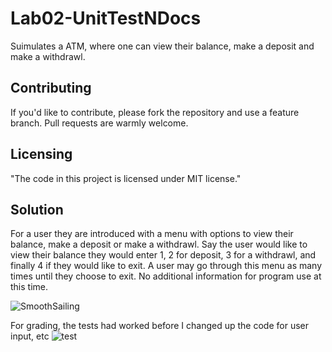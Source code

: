 # Lab02-UnitTestNDocs

Suimulates a ATM, where one can view their balance, make a deposit and make a withdrawl.

## Contributing

If you'd like to contribute, please fork the repository and use a feature
branch. Pull requests are warmly welcome.

## Licensing

"The code in this project is licensed under MIT license."

## Solution
For a user they are introduced with a menu with options to view their balance, make a deposit or make a withdrawl.
Say the user would like to view their balance they would enter 1, 2 for deposit, 3 for a withdrawl, and finally 4 if they would like to exit.
A user may go through this menu as many times until they choose to exit.
No additional information for program use at this time.
<!--Insert image here of screenshots of it working-->
![SmoothSailing](../../images/smoothsailing.JPG)



For grading, the tests had worked before I changed up the code for user input, etc
![test](../../images/testsWork.JPG)





<!--

if I get to add text image: from http://www.ascii-art.de/ascii/uvw/unicorn.txt

                                                    /
                                                  .7
                                       \       , //
                                       |\.--._/|//
                                      /\ ) ) ).'/
                                     /(  \  // /
                                    /(   J`((_/ \
                                   / ) | _\     /
                                  /|)  \  eJ    L
                                 |  \ L \   L   L
                                /  \  J  `. J   L
                                |  )   L   \/   \
                               /  \    J   (\   /
             _....___         |  \      \   \```
      ,.._.-'        '''--...-||\     -. \   \
    .'.=.'                    `         `.\ [ Y
   /   /                                  \]  J
  Y / Y                                    Y   L
  | | |          \                         |   L
  | | |           Y                        A  J
  |   I           |                       /I\ /
  |    \          I             \        ( |]/|
  J     \         /._           /        -tI/ |
   L     )       /   /'-------'J           `'-:.
   J   .'      ,'  ,' ,     \   `'-.__          \
    \ T      ,'  ,'   )\    /|        ';'---7   /
     \|    ,'L  Y...-' / _.' /         \   /   /
      J   Y  |  J    .'-'   /         ,--.(   /
       L  |  J   L -'     .'         /  |    /\
       |  J.  L  J     .-;.-/       |    \ .' /
       J   L`-J   L____,.-'`        |  _.-'   |
        L  J   L  J                  ``  J    |
        J   L  |   L                     J    |
         L  J  L    \                    L    \
         |   L  ) _.'\                    ) _.'\
         L    \('`    \                  ('`    \
          ) _.'\`-....'                   `-....'
         ('`    \
          `-.___/   


-->